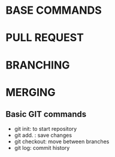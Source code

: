 # BASE COMMANDS

# PULL REQUEST

# BRANCHING

# MERGING

## Basic GIT commands

- git init: to start repository
- git add. : save changes
- git checkout: move between branches
- git log: commit history

